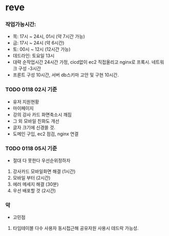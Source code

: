 # reve

### 작업가능시간:
- 목: 17시 ~ 24시, 01시 (약 7시간 가능) 
- 금: 17시 ~ 24시 (약 6시간)
- 토: 00시 ~ 12시 (12시간 가능)
- 데드라인: 토요일 13시
- 대략 순작업시간 24시간 가정, cicd없이 ec2 직접올리고 nginx로 프록시. 네트워크 구성 -3시간
- 프론트 구성 10시간, 서버 db스키마 고안 및 구현 10시간.  


### TODO 0118 02시 기준
- 유저 지원현황 
- 마이페이지
- 강의 강사 카드 화면축소시 깨짐
- 그 외 모바일 친화도 개선
- 글자 크기에 신경쓸 것.
- 도메인 구입, ec2 점검, nginx 연결

### TODO 0118 05시 기준
- 절대 다 못한다 우선순위정하자
1) 강사카드 모바일화면 해결 (1시간)
2) 모바일 부터 (2시간)
3) 에러 메세지 해결 (30분)
4) 우선 배포할 것 (2시간)

### 악
- 고민점
1. 타임테이블 다수 사용자 동시접근해 공유자원 사용시 데드락 가능성.

